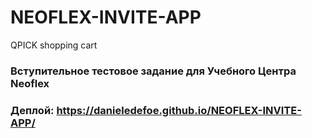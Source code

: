 # NEOFLEX-INVITE-APP
QPICK shopping cart

### Вступительное тестовое задание для Учебного Центра Neoflex

### Деплой: https://danieledefoe.github.io/NEOFLEX-INVITE-APP/
